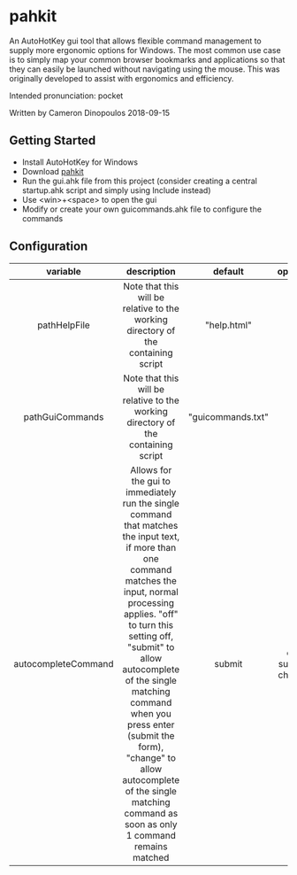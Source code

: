 # pahkit
An AutoHotKey gui tool that allows flexible command management to supply more ergonomic options for Windows.
The most common use case is to simply map your common browser bookmarks and applications so that they can easily be launched without navigating using the mouse.
This was originally developed to assist with ergonomics and efficiency.

Intended pronunciation: pocket

Written by Cameron Dinopoulos
2018-09-15

## Getting Started
- Install AutoHotKey for Windows
- Download [pahkit](https://github.com/tungstn/pahkit)
- Run the gui.ahk file from this project (consider creating a central startup.ahk script and simply using Include instead)
- Use \<win\>+\<space\> to open the gui
- Modify or create your own guicommands.ahk file to configure the commands


## Configuration

| variable | description | default | options |
|:--------:|:-----------:|:-------:|:-------:|
| pathHelpFile | Note that this will be relative to the working directory of the containing script | "help.html" | - |
| pathGuiCommands | Note that this will be relative to the working directory of the containing script | "guicommands.txt" | - |
| autocompleteCommand | Allows for the gui to immediately run the single command that matches the input text, if more than one command matches the input, normal processing applies.  "off" to turn this setting off, "submit" to allow autocomplete of the single matching command when you press enter (submit the form), "change" to allow autocomplete of the single matching command as soon as only 1 command remains matched | submit | off, submit, change |

